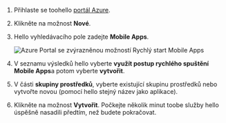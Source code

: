 1. Přihlaste se toohello [portál Azure].

2. Klikněte na možnost **Nové**.

3. Hello vyhledávacího pole zadejte **Mobile Apps**.

    ![Azure Portal se zvýrazněnou možností Rychlý start Mobile Apps][quickstart]

4. V seznamu výsledků hello vyberte **využít postup rychlého spuštění Mobile Apps**a potom vyberte **vytvořit**.
 
5. V části **skupiny prostředků**, vyberte existující skupinu prostředků nebo vytvořte novou (pomocí hello stejný název jako aplikace).

6. Klikněte na možnost **Vytvořit**. Počkejte několik minut toobe služby hello úspěšně nasadili předtím, než budete pokračovat.

<!-- Images. -->
[quickstart]: ./media/app-service-mobile-dotnet-backend-create-new-service/search-mobile-apps-quickstart.png

<!-- URLs. -->
[portál Azure]: https://portal.azure.com/
